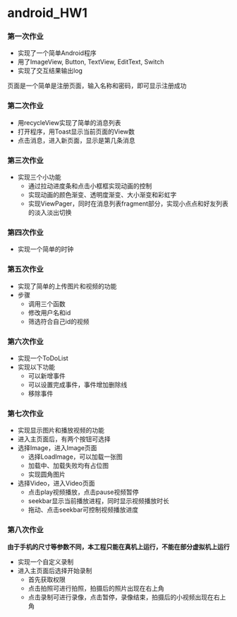 # android_HW1
### 第一次作业
* 实现了一个简单Android程序
* 用了ImageView, Button, TextView, EditText, Switch
* 实现了交互结果输出log

页面是一个简单是注册页面，输入名称和密码，即可显示注册成功

### 第二次作业
* 用recycleView实现了简单的消息列表
* 打开程序，用Toast显示当前页面的View数
* 点击消息，进入新页面，显示是第几条消息

### 第三次作业
* 实现三个小功能
  * 通过拉动进度条和点击小框框实现动画的控制
  * 实现动画的颜色渐变、透明度渐变、大小渐变和彩虹字
  * 实现ViewPager，同时在消息列表fragment部分，实现小点点和好友列表的淡入淡出切换
  
### 第四次作业
* 实现一个简单的时钟

### 第五次作业
* 实现了简单的上传图片和视频的功能
* 步骤
  * 调用三个函数
  * 修改用户名和id
  * 筛选符合自己id的视频

### 第六次作业
* 实现一个ToDoList
* 实现以下功能
  * 可以新增事件
  * 可以设置完成事件，事件增加删除线
  * 移除事件
  
### 第七次作业
* 实现显示图片和播放视频的功能
* 进入主页面后，有两个按钮可选择
 * 选择Image，进入Image页面
   * 选择LoadImage，可以加载一张图
   * 加载中、加载失败均有占位图
   * 实现圆角图片
 * 选择Video，进入Video页面
   * 点击play视频播放，点击pause视频暂停
   * seekbar显示当前播放进程，同时显示视频播放时长
   * 拖动、点击seekbar可控制视频播放进度

### 第八次作业
**由于手机的尺寸等参数不同，本工程只能在真机上运行，不能在部分虚拟机上运行**
* 实现一个自定义录制
* 进入主页面后选择开始录制
  * 首先获取权限
  * 点击拍照可进行拍照，拍摄后的照片出现在右上角
  * 点击录制可进行录像，点击暂停，录像结束，拍摄后的小视频出现在右上角
